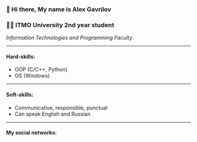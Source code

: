 ### 👋 Hi there, My name is Alex Gavrilov<br>

### 👨‍🎓 ITMO University 2nd year student
*Information Technologies and Programming Faculty*

---
#### Hard-skills:
- OOP (C/C++, Python)
- OS (Windows)
---
#### Soft-skills:
- Communicative, responsible, punctual
- Can speak English and Russian

---
#### My social networks:


